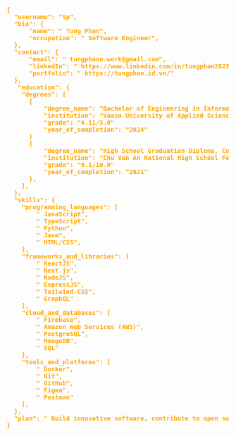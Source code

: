 <pre style="color: orange;"><b>
{
  "username": "<span style='color: orange;'>tp</span>",
  "bio": {
      "name": "<span style='color: orange;'> <b>Tung Phan</b></span>",
      "occupation": "<span style='color: orange;'> <b>Software Engineer</b></span>",
  },
  "contact": {
      "email": "<span style='color: orange;'> <b>tungphann.work@gmail.com</b></span>",
      "linkedIn": "<span style='color: orange;'> <b>https://www.linkedin.com/in/tungphan2823/</b></span>",
      "portfolio": "<span style='color: orange;'> <b>https://tungphan.id.vn/</b></span>"
  },
   "education": {
    "degrees": [
      {
          "degree_name": "<b>Bachelor of Engineering in Information Technology, Software Engineering Major</b>",
          "institution": "<b>Vaasa University of Applied Sciences</b>",
          "grade": "<b>4.11/5.0</b>"
          "year_of_completion": "<b>2024</b>"
      }
      {
          "degree_name": "<b>High School Graduation Diploma, Computer Sciences</b>",
          "institution": "<b>Chu Van An National High School For The Gifted</b>",
          "grade": "<b>9.1/10.0</b>"
          "year_of_completion": "<b>2021</b>"
      },
    ],
  },
  "skills": {
    "programming_languages": [
        "<span style='color: orange;'> <b>JavaScript</b></span>",
        "<span style='color: orange;'> <b>TypeScript</b></span>",
        "<span style='color: orange;'> <b>Python</b></span>",
        "<span style='color: orange;'> <b>Java</b></span>",
        "<span style='color: orange;'> <b>HTML/CSS</b></span>",
    ],
    "frameworks_and_libraries": [
        "<span style='color: orange;'> <b>ReactJS</b></span>",
        "<span style='color: orange;'> <b>Next.js</b></span>",
        "<span style='color: orange;'> <b>NodeJS</b></span>",
        "<span style='color: orange;'> <b>ExpressJS</b></span>",
        "<span style='color: orange;'> <b>Tailwind CSS</b></span>",
        "<span style='color: orange;'> <b>GraphQL</b></span>"
    ],
    "cloud_and_databases": [
        "<span style='color: orange;'> <b>Firebase</b></span>",
        "<span style='color: orange;'> <b>Amazon Web Services (AWS)</b></span>",
        "<span style='color: orange;'> <b>PostgreSQL</b></span>",
        "<span style='color: orange;'> <b>MongoDB</b></span>",
        "<span style='color: orange;'> <b>SQL</b></span>"
    ],
    "tools_and_platforms": [
        "<span style='color: orange;'> <b>Docker</b></span>",
        "<span style='color: orange;'> <b>Git</b></span>",
        "<span style='color: orange;'> <b>GitHub</b></span>",
        "<span style='color: orange;'> <b>Figma</b></span>",
        "<span style='color: orange;'> <b>Postman</b></span>"
    ],
  },
  "plan": "<span style='color: orange;'> Build innovative software, contribute to open source, and stay updated on emerging technologies.</span>"
}
</b>
</pre>
